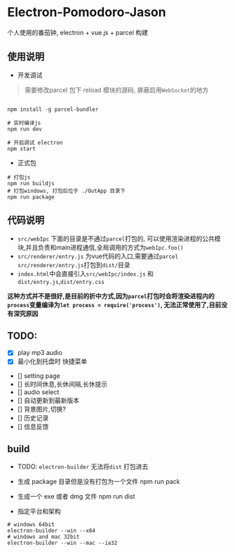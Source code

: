 # Electron-Pomodoro-Jason

个人使用的番茄钟, electron + vue.js + parcel 构建


## 使用说明

- 开发调试
> 需要修改parcel 包下 reload 模块的源码, 屏蔽启用`WebSocket`的地方
```

npm install -g parcel-bundler

# 实时编译js
npm run dev

# 开启调试 electron 
npm start

```

- 正式包
```
# 打包js
npm run buildjs
# 打包windows, 打包后位于 ./OutApp 目录下
npm run package
```

## 代码说明
- `src/webIpc` 下面的目录是不通过`parcel`打包的, 可以使用渲染进程的公共模块,并且负责和main进程通信,全局调用的方式为`webIpc.foo()`
- `src/renderer/entry.js` 为vue代码的入口,需要通过`parcel src/renderer/entry.js`打包到`dist/`目录
- `index.html`中会直接引入`src/webIpc/index.js` 和`dist/entry.js`,`dist/entry.css`

**这种方式并不是很好,是目前的折中方式,因为`parcel`打包时会将渲染进程内的`process`变量编译为`let process = require('process')`, 无法正常使用了,目前没有深究原因**


## TODO: 
- [x] play mp3 audio
- [x] 最小化到托盘时 快捷菜单
- [] setting page
- [] 长时间休息,长休间隔,长休提示
- [] audio select
- [] 自动更新到最新版本
- [] 背景图片,切换?
- [] 历史记录
- [] 信息反馈


## build

- TODO: `electron-builder` 无法将`dist` 打包进去

- 生成 package 目录但是没有打包为一个文件
npm run pack

- 生成一个 exe 或者 dmg 文件
npm run dist

- 指定平台和架构
```
# windows 64bit
electron-builder --win --x64
# windows and mac 32bit
electron-builder --win --mac --ia32
```